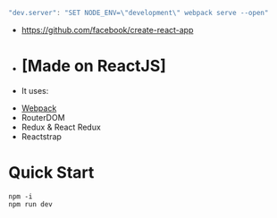 ```javascript
"dev.server": "SET NODE_ENV=\"development\" webpack serve --open"
```

- https://github.com/facebook/create-react-app


- # [Made on ReactJS] 
* It uses:
 - [Webpack](http://reactjs.net/bundling/webpack.html)
 - RouterDOM
 - Redux & React Redux
 - Reactstrap

# Quick Start

```
npm -i
npm run dev

```
